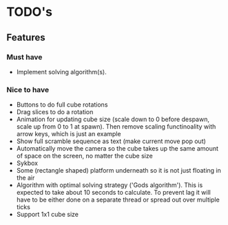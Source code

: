 # TODO's

## Features
### Must have
- Implement solving algorithm(s).

### Nice to have
- Buttons to do full cube rotations
- Drag slices to do a rotation
- Animation for updating cube size (scale down to 0 before despawn, scale up from 0 to 1 at spawn). Then remove scaling functinoality with arrow keys, which is just an example
- Show full scramble sequence as text (make current move pop out)
- Automatically move the camera so the cube takes up the same amount of space on the screen, no matter the cube size
- Sykbox
- Some (rectangle shaped) platform underneath so it is not just floating in the air
- Algorithm with optimal solving strategy ('Gods algorithm'). This is expected to take about 10 seconds to calculate. To prevent lag it will have to be either done on a separate thread or spread out over multiple ticks
- Support 1x1 cube size

